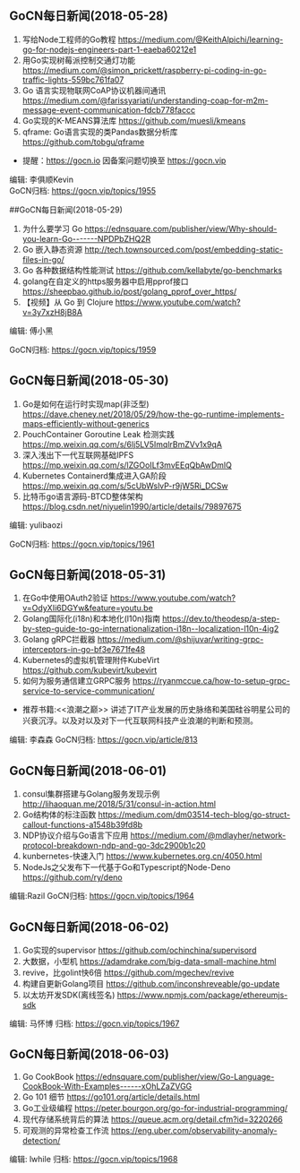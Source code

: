 ## GoCN每日新闻(2018-05-28)

1. 写给Node工程师的Go教程 https://medium.com/@KeithAlpichi/learning-go-for-nodejs-engineers-part-1-eaeba60212e1
2. 用Go实现树莓派控制交通灯功能 https://medium.com/@simon_prickett/raspberry-pi-coding-in-go-traffic-lights-559bc761fa07
3. Go 语言实现物联网CoAP协议机器间通讯 https://medium.com/@farissyariati/understanding-coap-for-m2m-message-event-communication-fdcb778faccc
4. Go实现的K-MEANS算法库 https://github.com/muesli/kmeans
5. qframe: Go语言实现的类Pandas数据分析库 https://github.com/tobgu/qframe

* 提醒：https://gocn.io 因备案问题切换至 https://gocn.vip

编辑: 李俱顺Kevin    
GoCN归档: https://gocn.vip/topics/1955

##GoCN每日新闻(2018-05-29)

1.  为什么要学习 Go https://ednsquare.com/publisher/view/Why-should-you-learn-Go-------NPDPbZHQ2R
2. Go 嵌入静态资源 http://tech.townsourced.com/post/embedding-static-files-in-go/
3. Go 各种数据结构性能测试 https://github.com/kellabyte/go-benchmarks
4. golang在自定义的https服务器中启用pprof接口 https://sheepbao.github.io/post/golang_pprof_over_https/
5. 【视频】从 Go 到 Clojure  https://www.youtube.com/watch?v=3y7xzH8jB8A

编辑: 傅小黑

GoCN归档: https://gocn.vip/topics/1959

## GoCN每日新闻(2018-05-30)

1. Go是如何在运行时实现map(非泛型) https://dave.cheney.net/2018/05/29/how-the-go-runtime-implements-maps-efficiently-without-generics
2. PouchContainer Goroutine Leak 检测实践 https://mp.weixin.qq.com/s/6lj5LV5ImqlrBmZVv1x9qA
3. 深入浅出下一代互联网基础IPFS https://mp.weixin.qq.com/s/lZGOoILf3mvEEqQbAwDmlQ
4. Kubernetes Containerd集成进入GA阶段 https://mp.weixin.qq.com/s/5cUbWslvP-r9jW5Ri_DCSw
5. 比特币go语言源码-BTCD整体架构 https://blog.csdn.net/niyuelin1990/article/details/79897675

编辑: yulibaozi

GoCN归档: https://gocn.vip/topics/1961

## GoCN每日新闻(2018-05-31)

1. 在Go中使用OAuth2验证 https://www.youtube.com/watch?v=OdyXIi6DGYw&feature=youtu.be
2. Golang国际化(i18n)和本地化(l10n)指南 https://dev.to/theodesp/a-step-by-step-guide-to-go-internationalization-i18n--localization-l10n-4ig2
3. Golang gRPC拦截器 https://medium.com/@shijuvar/writing-grpc-interceptors-in-go-bf3e7671fe48
4. Kubernetes的虚拟机管理附件KubeVirt https://github.com/kubevirt/kubevirt
5. 如何为服务通信建立GRPC服务 https://ryanmccue.ca/how-to-setup-grpc-service-to-service-communication/ 

- 推荐书籍:<<浪潮之巅>> 讲述了IT产业发展的历史脉络和美国硅谷明星公司的兴衰沉浮。以及对以及对下一代互联网科技产业浪潮的判断和预测。

编辑: 李森森
GoCN归档: https://gocn.vip/article/813

## GoCN每日新闻(2018-06-01)

1. consul集群搭建与Golang服务发现示例 http://lihaoquan.me/2018/5/31/consul-in-action.html
2. Go结构体的标注函数 https://medium.com/dm03514-tech-blog/go-struct-callout-functions-a1548b39fd8b
3. NDP协议介绍与Go语言下应用 https://medium.com/@mdlayher/network-protocol-breakdown-ndp-and-go-3dc2900b1c20
4. kunbernetes-快速入门 https://www.kubernetes.org.cn/4050.html
5. NodeJs之父发布下一代基于Go和Typescript的Node-Deno https://github.com/ry/deno

编辑:Razil
GoCN归档: https://gocn.vip/topics/1964

## GoCN每日新闻(2018-06-02)

1. Go实现的supervisor https://github.com/ochinchina/supervisord
2. 大数据，小型机 https://adamdrake.com/big-data-small-machine.html
3. revive，比golint快6倍 https://github.com/mgechev/revive
4. 构建自更新Golang项目 https://github.com/inconshreveable/go-update
5. 以太坊开发SDK(离线签名) https://www.npmjs.com/package/ethereumjs-sdk

编辑: 马怀博
归档: https://gocn.vip/topics/1967

## GoCN每日新闻(2018-06-03)

1. Go CookBook https://ednsquare.com/publisher/view/Go-Language-CookBook-With-Examples------xOhLZaZVGG
2. Go 101 细节 https://go101.org/article/details.html
3. Go工业级编程 https://peter.bourgon.org/go-for-industrial-programming/
4. 现代存储系统背后的算法 https://queue.acm.org/detail.cfm?id=3220266
5. 可观测的异常检查工作流 https://eng.uber.com/observability-anomaly-detection/

编辑: lwhile
归档: https://gocn.vip/topics/1968
